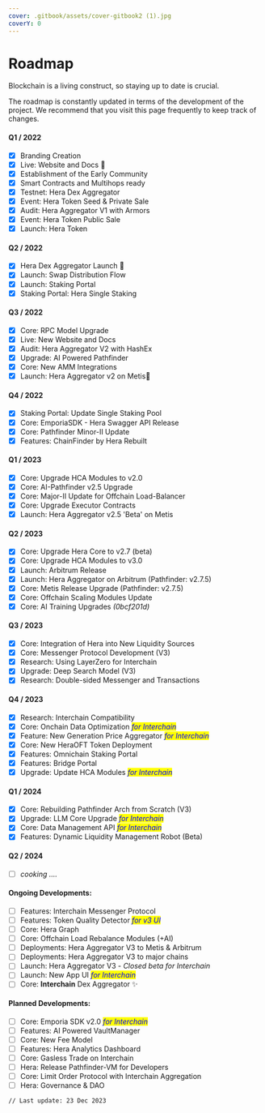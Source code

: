 ```yaml
---
cover: .gitbook/assets/cover-gitbook2 (1).jpg
coverY: 0
---
```


# Roadmap

Blockchain is a living construct, so staying up to date is crucial.

The roadmap is constantly updated in terms of the development of the project. We recommend that you visit this page frequently to keep track of changes.

#### Q1 / 2022

* [x] Branding Creation
* [x] Live: Website and Docs :tada:
* [x] Establishment of the Early Community
* [x] Smart Contracts and Multihops ready
* [x] Testnet: Hera Dex Aggregator
* [x] Event: Hera Token Seed & Private Sale
* [x] Audit: Hera Aggregator V1 with Armors
* [x] Event: Hera Token Public Sale
* [x] Launch: Hera Token

#### Q2 / 2022

* [x] Hera Dex Aggregator Launch :tada:
* [x] Launch: Swap Distribution Flow
* [x] Launch: Staking Portal
* [x] Staking Portal: Hera Single Staking

#### Q3 / 2022

* [x] Core: RPC Model Upgrade
* [x] Live: New Website and Docs
* [x] Audit: Hera Aggregator V2 with HashEx
* [x] Upgrade: AI Powered Pathfinder
* [x] Core: New AMM Integrations
* [x] Launch: Hera Aggregator v2 on Metis:tada:

#### Q4 / 2022

* [x] Staking Portal: Update Single Staking Pool
* [x] Core: EmporiaSDK - Hera Swagger API Release
* [x] Core: Pathfinder Minor-II Update
* [x] Features: ChainFinder by Hera Rebuilt

#### Q1 / 2023

* [x] Core: Upgrade HCA Modules to v2.0
* [x] Core: AI-Pathfinder v2.5 Upgrade
* [x] Core: Major-II Update for Offchain Load-Balancer
* [x] Core: Upgrade Executor Contracts
* [x] Launch: Hera Aggregator v2.5 'Beta' on Metis

#### Q2 / 2023

* [x] Core: Upgrade Hera Core to v2.7 (beta)
* [x] Core: Upgrade HCA Modules to v3.0
* [x] Launch: Arbitrum Release
* [x] Launch: Hera Aggregator on Arbitrum (Pathfinder: v2.7.5)
* [x] Core: Metis Release Upgrade (Pathfinder: v2.7.5)
* [x] Core: Offchain Scaling Modules Update
* [x] Core: AI Training Upgrades _(0bcf201d)_

#### Q3 / 2023

* [x] Core: Integration of Hera into New Liquidity Sources
* [x] Core: Messenger Protocol Development (V3)
* [x] Research: Using LayerZero for Interchain
* [x] Upgrade: Deep Search Model (V3)
* [x] Research: Double-sided Messenger and Transactions

#### Q4 / 2023

* [x] Research: Interchain Compatibility
* [x] Core: Onchain Data Optimization _<mark style="color:blue;">for Interchain</mark>_
* [x] Feature: New Generation Price Aggregator _<mark style="color:blue;">for Interchain</mark>_
* [x] Core: New HeraOFT Token Deployment
* [x] Features: Omnichain Staking Portal
* [x] Features: Bridge Portal
* [x] Upgrade: Update HCA Modules _<mark style="color:blue;">for Interchain</mark>_

#### Q1 / 2024

* [x] Core: Rebuilding Pathfinder Arch from Scratch (V3)
* [x] Upgrade: LLM Core Upgrade _<mark style="color:blue;">for Interchain</mark>_
* [x] Core: Data Management API _<mark style="color:blue;">for Interchain</mark>_
* [x] Features: Dynamic Liquidity Management Robot (Beta)

#### Q2 / 2024

* [ ] _cooking ...._

#### Ongoing Developments:

* [ ] Features: Interchain Messenger Protocol
* [ ] Features: Token Quality Detector _<mark style="color:blue;">for v3 UI</mark>_
* [ ] Core: Hera Graph
* [ ] Core: Offchain Load Rebalance Modules (+AI)
* [ ] Deployments: Hera Aggregator V3 to Metis & Arbitrum
* [ ] Deployments: Hera Aggregator V3 to major chains
* [ ] Launch: Hera Aggregator V3 - _Closed beta for Interchain_
* [ ] Launch: New App UI _<mark style="color:blue;">for Interchain</mark>_
* [ ] Core: **Interchain** Dex Aggregator ✨

#### Planned Developments:

* [ ] Core: Emporia SDK v2.0 _<mark style="color:blue;">for Interchain</mark>_
* [ ] Features: AI Powered VaultManager
* [ ] Core: New Fee Model
* [ ] Features: Hera Analytics Dashboard
* [ ] Core: Gasless Trade on Interchain
* [ ] Hera: Release Pathfinder-VM for Developers
* [ ] Core: Limit Order Protocol with Interchain Aggregation
* [ ] Hera: Governance & DAO

```
// Last update: 23 Dec 2023
```
